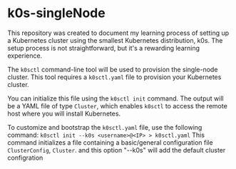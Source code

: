 # k0s-singleNode
This repository was created to document my learning process of setting up a Kubernetes cluster using the smallest Kubernetes distribution, k0s. The setup process is not straightforward, but it's a rewarding learning experience.

The `k0sctl` command-line tool will be used to provision the single-node cluster. This tool requires a `k0sctl.yaml` file to provision your Kubernetes cluster.

You can initialize this file using the `k0sctl init` command. The output will be a YAML file of type `Cluster`, which enables `k0sctl` to access the remote host where you will install Kubernetes.

To customize and bootstrap the `k0sctl.yaml` file, use the following command:
`k0sctl init --k0s <username>@<IP> > k0sctl.yaml`
This command initializes a file containing a basic/general configuration file `ClusterConfig`, `Cluster`.
and this option "--k0s" will add the default cluster configration
